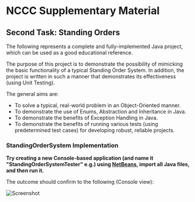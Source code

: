 # NCCC Supplementary Material

## Second Task: Standing Orders

The following represents a complete and fully-implemented Java project, which can be used as a good educational reference.

The purpose of this project is to demonstrate the possibility of mimicking the basic functionality of a typical Standing Order System. In addition, the project is written in such a manner that demonstrates its effectiveness (using Unit Testing).

The general aims are:

* To solve a typical, real-world problem in an Object-Oriented manner.
* To demonstrate the use of Enums, Abstraction and Inheritance in Java.
* To demonstrate the benefits of Exception Handling in Java.
* To demonstrate the benefits of running various tests (using predetermined test cases) for developing robust, reliable projects.

### StandingOrderSystem Implementation

**Try creating a new Console-based application (and name it "StandingOrderSystemTester" e.g.) using [NetBeans](https://netbeans.org/), import all Java files, and then run it.**

The outcome should confirm to the following (Console view):

![Screenshot](https://raw.github.com/youldash/NCCC/master/misc/Console.png)
